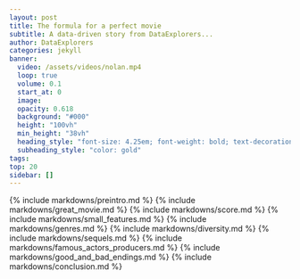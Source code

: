 ```yaml
---
layout: post
title: The formula for a perfect movie
subtitle: A data-driven story from DataExplorers...
author: DataExplorers
categories: jekyll
banner:
  video: /assets/videos/nolan.mp4
  loop: true
  volume: 0.1
  start_at: 0
  image: 
  opacity: 0.618
  background: "#000"
  height: "100vh"
  min_height: "38vh"
  heading_style: "font-size: 4.25em; font-weight: bold; text-decoration: underline"
  subheading_style: "color: gold"
tags: 
top: 20
sidebar: []
---
```

{% include markdowns/preintro.md %}
{% include markdowns/great_movie.md %}
{% include markdowns/score.md %}
{% include markdowns/small_features.md %}
{% include markdowns/genres.md %}
{% include markdowns/diversity.md %}
{% include markdowns/sequels.md %}
{% include markdowns/famous_actors_producers.md %}
{% include markdowns/good_and_bad_endings.md %}
{% include markdowns/conclusion.md %}



